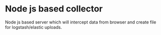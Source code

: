 # Node js based collector
Node js based server which will intercept data from browser and create file for logstash/elastic uploads.